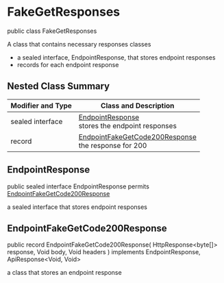 # FakeGetResponses

public class FakeGetResponses

A class that contains necessary responses classes
- a sealed interface, EndpointResponse, that stores endpoint responses
- records for each endpoint response

## Nested Class Summary
| Modifier and Type | Class and Description |
| ----------------- | --------------------- |
| sealed interface | [EndpointResponse](#endpointresponse)<br> stores the endpoint responses |
| record | [EndpointFakeGetCode200Response](#endpointfakegetcode200response)<br> the response for 200 |

## EndpointResponse
public sealed interface EndpointResponse permits<br>
[EndpointFakeGetCode200Response](#endpointfakegetcode200response)

a sealed interface that stores endpoint responses

## EndpointFakeGetCode200Response
public record EndpointFakeGetCode200Response(
    HttpResponse<byte[]> response,
    Void body,
    Void headers
) implements EndpointResponse, ApiResponse<Void, Void><br>

a class that stores an endpoint response

